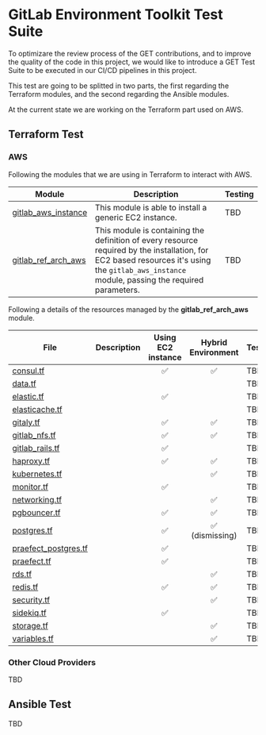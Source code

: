 # GitLab Environment Toolkit Test Suite

To optimizare the review process of the GET contributions, and to improve the quality of the code in this project, we would like to introduce a GET Test Suite to be executed in our CI/CD pipelines in this project.

This test are going to be splitted in two parts, the first regarding the Terraform modules, and the second regarding the Ansible modules.

At the current state we are working on the Terraform part used on AWS.

## Terraform Test

### AWS

Following the modules that we are using in Terraform to interact with AWS.

| Module | Description | Testing |
|---|---|---|
| [gitlab_aws_instance](https://gitlab.com/gitlab-org/quality/gitlab-environment-toolkit/-/tree/master/terraform/modules/gitlab_aws_instance) | This module is able to install a generic EC2 instance. | TBD |
| [gitlab_ref_arch_aws](https://gitlab.com/gitlab-org/quality/gitlab-environment-toolkit/-/tree/master/terraform/modules/gitlab_ref_arch_aws) | This module is containing the definition of every resource required by the installation, for EC2 based resources it's using the `gitlab_aws_instance` module, passing the required parameters. | TBD |

Following a details of the resources managed by the **gitlab_ref_arch_aws** module.

| File | Description | Using EC2 instance | Hybrid Environment | Testing |
|---|---|:---:|:---:|---|
| [consul.tf](https://gitlab.com/gitlab-org/quality/gitlab-environment-toolkit/-/blob/master/terraform/modules/gitlab_ref_arch_aws/consul.tf) | | :white_check_mark: | :white_check_mark: | TBD |
| [data.tf](https://gitlab.com/gitlab-org/quality/gitlab-environment-toolkit/-/blob/master/terraform/modules/gitlab_ref_arch_aws/data.tf) | | | |  TBD |
| [elastic.tf](https://gitlab.com/gitlab-org/quality/gitlab-environment-toolkit/-/blob/master/terraform/modules/gitlab_ref_arch_aws/elastic.tf) | | :white_check_mark: | | TBD |
| [elasticache.tf](https://gitlab.com/gitlab-org/quality/gitlab-environment-toolkit/-/blob/master/terraform/modules/gitlab_ref_arch_aws/elasticache.tf) | | | | TBD |
| [gitaly.tf](https://gitlab.com/gitlab-org/quality/gitlab-environment-toolkit/-/blob/master/terraform/modules/gitlab_ref_arch_aws/gitaly.tf) | | :white_check_mark: | :white_check_mark: | TBD |
| [gitlab_nfs.tf](https://gitlab.com/gitlab-org/quality/gitlab-environment-toolkit/-/blob/master/terraform/modules/gitlab_ref_arch_aws/gitlab_nfs.tf) | | :white_check_mark: | :white_check_mark: | TBD |
| [gitlab_rails.tf](https://gitlab.com/gitlab-org/quality/gitlab-environment-toolkit/-/blob/master/terraform/modules/gitlab_ref_arch_aws/gitlab_rails.tf) | | :white_check_mark: | | TBD |
| [haproxy.tf](https://gitlab.com/gitlab-org/quality/gitlab-environment-toolkit/-/blob/master/terraform/modules/gitlab_ref_arch_aws/haproxy.tf) | | :white_check_mark: | :white_check_mark: | TBD |
| [kubernetes.tf](https://gitlab.com/gitlab-org/quality/gitlab-environment-toolkit/-/blob/master/terraform/modules/gitlab_ref_arch_aws/kubernetes.tf) | | | :white_check_mark: | TBD |
| [monitor.tf](https://gitlab.com/gitlab-org/quality/gitlab-environment-toolkit/-/blob/master/terraform/modules/gitlab_ref_arch_aws/monitor.tf) | | :white_check_mark: | | TBD |
| [networking.tf](https://gitlab.com/gitlab-org/quality/gitlab-environment-toolkit/-/blob/master/terraform/modules/gitlab_ref_arch_aws/networking.tf) | | | :white_check_mark: | TBD |
| [pgbouncer.tf](https://gitlab.com/gitlab-org/quality/gitlab-environment-toolkit/-/blob/master/terraform/modules/gitlab_ref_arch_aws/pgbouncer.tf) | | :white_check_mark: | :white_check_mark: | TBD |
| [postgres.tf](https://gitlab.com/gitlab-org/quality/gitlab-environment-toolkit/-/blob/master/terraform/modules/gitlab_ref_arch_aws/postgres.tf) | | :white_check_mark: | :white_check_mark: (dismissing) | TBD |
| [praefect_postgres.tf](https://gitlab.com/gitlab-org/quality/gitlab-environment-toolkit/-/blob/master/terraform/modules/gitlab_ref_arch_aws/praefect_postgres.tf) | | :white_check_mark: | | TBD |
| [praefect.tf](https://gitlab.com/gitlab-org/quality/gitlab-environment-toolkit/-/blob/master/terraform/modules/gitlab_ref_arch_aws/praefect.tf) | | :white_check_mark: | | TBD |
| [rds.tf](https://gitlab.com/gitlab-org/quality/gitlab-environment-toolkit/-/blob/master/terraform/modules/gitlab_ref_arch_aws/rds.tf) | | | :white_check_mark: | TBD |
| [redis.tf](https://gitlab.com/gitlab-org/quality/gitlab-environment-toolkit/-/blob/master/terraform/modules/gitlab_ref_arch_aws/redis.tf) | | :white_check_mark: | :white_check_mark: | TBD |
| [security.tf](https://gitlab.com/gitlab-org/quality/gitlab-environment-toolkit/-/blob/master/terraform/modules/gitlab_ref_arch_aws/security.tf) | | | :white_check_mark: | TBD |
| [sidekiq.tf](https://gitlab.com/gitlab-org/quality/gitlab-environment-toolkit/-/blob/master/terraform/modules/gitlab_ref_arch_aws/sidekiq.tf) | | :white_check_mark: | | TBD |
| [storage.tf](https://gitlab.com/gitlab-org/quality/gitlab-environment-toolkit/-/blob/master/terraform/modules/gitlab_ref_arch_aws/storage.tf) | | | :white_check_mark: | TBD |
| [variables.tf](https://gitlab.com/gitlab-org/quality/gitlab-environment-toolkit/-/blob/master/terraform/modules/gitlab_ref_arch_aws/variables.tf) | | | :white_check_mark: | TBD |

### Other Cloud Providers

TBD

## Ansible Test

TBD
